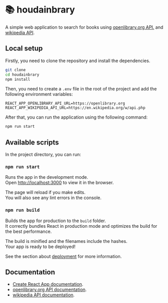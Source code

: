 # 📚 houdainbrary

A simple web application to search for books using [openlibrary.org API.](https://openlibrary.org/developers/api) and [wikipedia API](https://www.mediawiki.org/wiki/API:Main_page).

## Local setup

Firstly, you need to clone the repository and install the dependencies.

```bash
git clone
cd houdainbrary
npm install
```

Then, you need to create a `.env` file in the root of the project and add the following environment variables:

```env
REACT_APP_OPENLIBRARY_API_URL=https://openlibrary.org
REACT_APP_WIKIPEDIA_API_URL=https://en.wikipedia.org/w/api.php
```

After that, you can run the application using the following command:

```bash
npm run start
```

## Available scripts

In the project directory, you can run:

### `npm run start`

Runs the app in the development mode.\
Open [http://localhost:3000](http://localhost:3000) to view it in the browser.

The page will reload if you make edits.\
You will also see any lint errors in the console.

### `npm run build`

Builds the app for production to the `build` folder.\
It correctly bundles React in production mode and optimizes the build for the best performance.

The build is minified and the filenames include the hashes.\
Your app is ready to be deployed!

See the section about [deployment](https://facebook.github.io/create-react-app/docs/deployment) for more information.

## Documentation

- [Create React App documentation](https://facebook.github.io/create-react-app/docs/getting-started).
- [openlibrary.org API documentation](https://openlibrary.org/developers/api).
- [wikipedia API documentation](https://www.mediawiki.org/wiki/API:Main_page).
